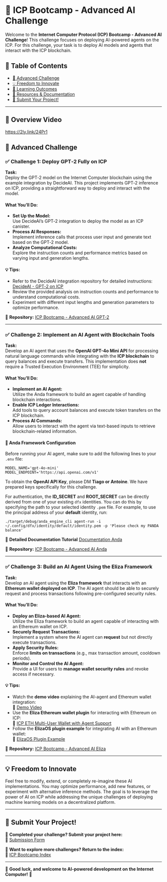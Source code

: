 # 🤖 ICP Bootcamp - Advanced AI Challenge

Welcome to the **Internet Computer Protocol (ICP) Bootcamp - Advanced AI Challenge**! This challenge focuses on deploying AI-powered agents on the ICP. For this challenge, your task is to deploy AI models and agents that interact with the ICP blockchain.

## 📜 Table of Contents

- [🎯 Advanced Challenge](#-advanced-challenge)
- [💡 Freedom to Innovate](#-freedom-to-innovate)
- [📖 Learning Outcomes](#-learning-outcomes)
- [🔗 Resources & Documentation](#-resources--documentation)
- [📩 Submit Your Project!](#-submit-your-project)

---

## 🎥 Overview Video
https://2ly.link/24Pr1

## 🎯 Advanced Challenge

### ✅ **Challenge 1: Deploy GPT‑2 Fully on ICP**

**Task:**  
Deploy the GPT‑2 model on the Internet Computer blockchain using the example integration by DecideAI. This project implements GPT‑2 inference on ICP, providing a straightforward way to deploy and interact with the model.

#### What You’ll Do:
- **Set Up the Model:**  
  Use DecideAI’s GPT‑2 integration to deploy the model as an ICP canister.
- **Process AI Responses:**  
  Implement inference calls that process user input and generate text based on the GPT‑2 model.
- **Analyze Computational Costs:**  
  Explore the instruction counts and performance metrics based on varying input and generation lengths.

#### 💡 Tips:
- Refer to the DecideAI integration repository for detailed instructions:  
  [DecideAI - GPT‑2 on ICP](https://github.com/decide-ai/decide-ai-ic/tree/main/examples/gpt2)
- Review the provided analysis on instruction counts and performance to understand computational costs.
- Experiment with different input lengths and generation parameters to optimize performance.

🔗 **Repository:** [ICP Bootcamp - Advanced AI GPT-2](https://github.com/pt-icp-hub/ICP-Bootcamp-Advanced-AI-GPT2)

---

### ✅ **Challenge 2: Implement an AI Agent with Blockchain Tools**

**Task:**  
Develop an AI agent that uses the **OpenAI GPT-4o Mini API** for processing natural language commands while integrating with the **ICP blockchain** to query balances and execute transfers. This implementation does **not** require a Trusted Execution Environment (TEE) for simplicity.

#### What You’ll Do:
- **Implement an AI Agent:**  
  Utilize the Anda framework to build an agent capable of handling blockchain interactions.
- **Enable ICP Ledger Interactions:**  
  Add tools to query account balances and execute token transfers on the ICP blockchain.
- **Process AI Commands:**  
  Allow users to interact with the agent via text-based inputs to retrieve blockchain-related information.

#### 🔧 **Anda Framework Configuration**
Before running your AI agent, make sure to add the following lines to your `.env` file:
```
MODEL_NAME='gpt-4o-mini'
MODEL_ENDPOINT='https://api.openai.com/v1'
```
To obtain the **OpenAI API Key**, please DM **Tiago or Antoine**. We have prepared keys specifically for this challenge.

For authentication, the **ID_SECRET** and **ROOT_SECRET** can be directly derived from one of your existing `dfx` identities. You can do this by specifying the path to your selected identity `.pem` file. For example, to use the principal address of your **default** identity, run:
```
./target/debug/anda_engine_cli agent-run -i ~/.config/dfx/identity/default/identity.pem -p 'Please check my PANDA balance'
```
📕 **Detailed Documentation Tutorial** [Documentation Anda](https://docs.anda.bot/docs/quick-starts/create-an-agent-with-icp/https://docs.anda.bot/docs/quick-starts/create-an-agent-with-icp/)

🔗 **Repository:** [ICP Bootcamp - Advanced AI Anda](https://github.com/pt-icp-hub/ICP-Bootcamp-Advanced-AI-Anda)

---

### ✅ **Challenge 3: Build an AI Agent Using the Eliza Framework**

**Task:**  
Develop an AI agent using the **Eliza framework** that interacts with an **Ethereum wallet deployed on ICP**. The AI agent should be able to securely request and process transactions following pre-configured security rules.

#### What You’ll Do:
- **Deploy an Eliza-based AI Agent:**  
  Utilize the Eliza framework to build an agent capable of interacting with an Ethereum wallet on ICP.
- **Securely Request Transactions:**  
  Implement a system where the AI agent can **request** but not directly execute transactions.
- **Apply Security Rules:**  
  Enforce **limits on transactions** (e.g., max transaction amount, cooldown periods).
- **Monitor and Control the AI Agent:**  
  Provide a UI for users to **manage wallet security rules** and revoke access if necessary.

#### 💡 Tips:
- Watch the **demo video** explaining the AI-agent and Ethereum wallet integration:  
  🎥 [Demo Video](https://www.youtube.com/watch?v=Eql_qSas3so)
- Use the **Eliza Ethereum wallet plugin** for interacting with Ethereum on ICP:  
  🔗 [ICP ETH Multi-User Wallet with Agent Support](https://github.com/kristoferlund/ic-eliza-eth-wallet)
- Follow the **ElizaOS plugin example** for integrating AI with an Ethereum wallet:  
  🔗 [ElizaOS Plugin Example](https://github.com/kristoferlund/ic-eliza-eth-wallet-agent)

🔗 **Repository:** [ICP Bootcamp - Advanced AI Eliza](https://github.com/pt-icp-hub/ICP-Bootcamp-Advanced-AI-Eliza)

---

## 💡 Freedom to Innovate

Feel free to modify, extend, or completely re-imagine these AI implementations. You may optimize performance, add new features, or experiment with alternative inference methods. The goal is to leverage the power of AI on ICP while addressing the unique challenges of deploying machine learning models on a decentralized platform.

---

## 📩 Submit Your Project!

🎯 **Completed your challenge? Submit your project here:**  
📢 [Submission Form](https://formyfi.io/form/071b1e15-f475-4696-92d8-3c6cc2980a87)

📌 **Want to explore more challenges? Return to the index:**  
🔗 [ICP Bootcamp Index](https://github.com/pt-icp-hub/ICP-Bootcamp-Index?tab=readme-ov-file)

---

🚀 **Good luck, and welcome to AI-powered development on the Internet Computer!** 🚀
